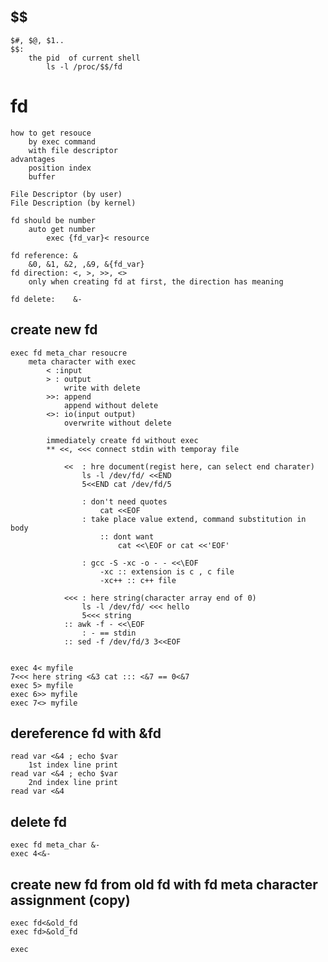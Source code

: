 ## $$
    $#, $@, $1..
    $$:
        the pid  of current shell 
            ls -l /proc/$$/fd
# fd
    how to get resouce
        by exec command
        with file descriptor
    advantages 
        position index
        buffer

    File Descriptor (by user)
    File Description (by kernel)

    fd should be number
        auto get number
            exec {fd_var}< resource
        
    fd reference: &
        &0, &1, &2, ,&9, &{fd_var}
    fd direction: <, >, >>, <>
        only when creating fd at first, the direction has meaning

    fd delete:    &-

## create new fd
    exec fd meta_char resoucre 
        meta character with exec
            < :input
            > : output
                write with delete
            >>: append
                append without delete
            <>: io(input output)
                overwrite without delete

            immediately create fd without exec
            ** <<, <<< connect stdin with temporay file 

                <<  : hre document(regist here, can select end charater)
                    ls -l /dev/fd/ <<END
                    5<<END cat /dev/fd/5

                    : don't need quotes  
                        cat <<EOF
                    : take place value extend, command substitution in body 
                        :: dont want
                            cat <<\EOF or cat <<'EOF'

                    : gcc -S -xc -o - - <<\EOF
                        -xc :: extension is c , c file
                        -xc++ :: c++ file

                <<< : here string(character array end of 0)
                    ls -l /dev/fd/ <<< hello
                    5<<< string 
                :: awk -f - <<\EOF
                    : - == stdin
                :: sed -f /dev/fd/3 3<<EOF


    exec 4< myfile
    7<<< here string <&3 cat ::: <&7 == 0<&7
    exec 5> myfile
    exec 6>> myfile
    exec 7<> myfile

## dereference fd with &fd
    read var <&4 ; echo $var
        1st index line print
    read var <&4 ; echo $var
        2nd index line print
    read var <&4

## delete fd
    exec fd meta_char &-
    exec 4<&-

## create new fd from old fd with fd meta character assignment (copy)
    exec fd<&old_fd
    exec fd>&old_fd

    exec 
